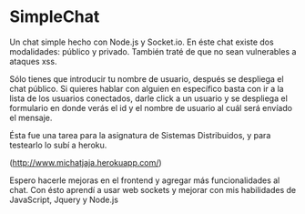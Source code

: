 # SimpleChat

Un chat simple hecho con Node.js y Socket.io. En éste chat existe dos modalidades: público y privado. También traté de que no sean vulnerables a ataques xss.

Sólo tienes que introducir tu nombre de usuario, después se despliega el chat público. Si quieres hablar con alguien en específico basta con ir a la lista de los usuarios conectados, darle click a un usuario y se despliega el formulario en donde verás el id y el nombre de usuario al cuál será envíado el mensaje.

Ésta fue una tarea para la asignatura de Sistemas Distribuidos, y para testearlo lo subí a heroku.

(http://www.michatjaja.herokuapp.com/)

Espero hacerle mejoras en el frontend y agregar más funcionalidades al chat. Con ésto aprendí a usar web sockets y mejorar con mis habilidades de JavaScript, Jquery y Node.js
